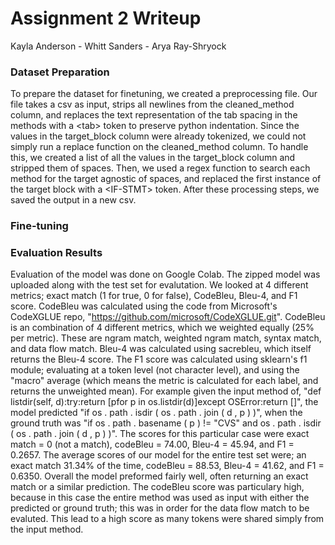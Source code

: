 # Assignment 2 Writeup

Kayla Anderson - Whitt Sanders - Arya Ray-Shryock

### Dataset Preparation
To prepare the dataset for finetuning, we created a preprocessing file. Our file takes a csv as input, strips all newlines from the cleaned_method column, and replaces the text representation of the tab spacing in the methods with a \<tab\> token to preserve python indentation. Since the values in the target_block column were already tokenized, we could not simply run a replace function on the cleaned_method column. To handle this, we created a list of all the values in the target_block column and stripped them of spaces. Then, we used a regex function to search each method for the target agnostic of spaces, and replaced the first instance of the target block with a \<IF-STMT\> token. After these processing steps, we saved the output in a new csv.

### Fine-tuning

### Evaluation Results

Evaluation of the model was done on Google Colab. The zipped model was uploaded along with the test set for evalutation. We looked at 4 different metrics; exact match (1 for true, 0 for false), CodeBleu, Bleu-4, and F1 score. CodeBleu was calculated using the code from Microsoft's CodeXGLUE repo, "https://github.com/microsoft/CodeXGLUE.git". CodeBleu is an combination of 4 different metrics, which we weighted equally (25% per metric). These are ngram match, weighted ngram match, syntax match, and data flow match. Bleu-4 was calculated using sacrebleu, which itself returns the Bleu-4 score. The F1 score was calculated using sklearn's f1 module; evaluating at a token level (not character level), and using the "macro" average (which means the metric is calculated for each label, and returns the unweighted mean). For example given the input method of, "def listdir(self, d):<tab>try:<tab><tab>return [<tab><tab><tab>p<tab><tab><tab>for p in os.listdir(d)<tab><tab><tab><IF-STMT><tab><tab>]<tab>except OSError:<tab><tab>return []", the model predicted "if os . path . isdir ( os . path . join ( d , p ) )", when the ground truth was "if os . path . basename ( p ) != "CVS" and os . path . isdir ( os . path . join ( d , p ) )". The scores for this particular case were exact match = 0 (not a match), codeBleu = 74.00, Bleu-4 = 45.94, and F1 = 0.2657. The average scores of our model for the entire test set were; an exact match 31.34% of the time, codeBleu = 88.53, Bleu-4 = 41.62, and F1 = 0.6350. Overall the model preformed fairly well, often returning an exact match or a similar prediction. The codeBleu score was particulary high, because in this case the entire method was used as input with either the predicted or ground truth; this was in order for the data flow match to be evaluted. This lead to a high score as many tokens were shared simply from the input method.
